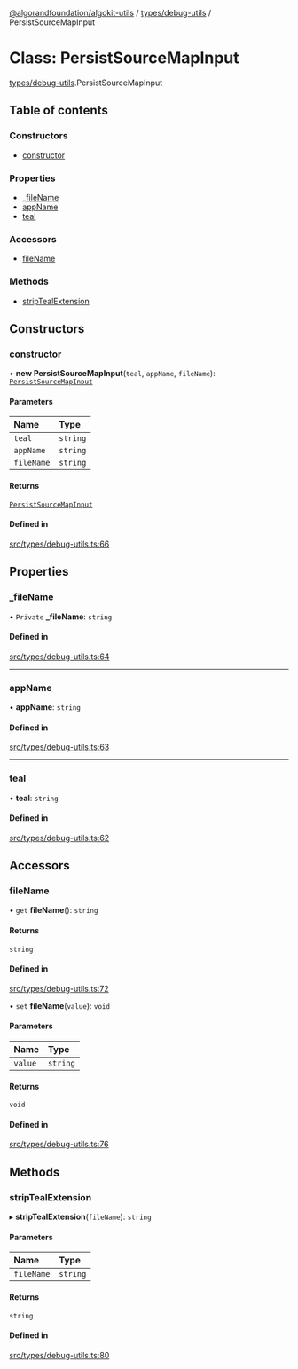 [@algorandfoundation/algokit-utils](../README.md) / [types/debug-utils](../modules/types_debug_utils.md) / PersistSourceMapInput

# Class: PersistSourceMapInput

[types/debug-utils](../modules/types_debug_utils.md).PersistSourceMapInput

## Table of contents

### Constructors

- [constructor](types_debug_utils.PersistSourceMapInput.md#constructor)

### Properties

- [\_fileName](types_debug_utils.PersistSourceMapInput.md#_filename)
- [appName](types_debug_utils.PersistSourceMapInput.md#appname)
- [teal](types_debug_utils.PersistSourceMapInput.md#teal)

### Accessors

- [fileName](types_debug_utils.PersistSourceMapInput.md#filename)

### Methods

- [stripTealExtension](types_debug_utils.PersistSourceMapInput.md#striptealextension)

## Constructors

### constructor

• **new PersistSourceMapInput**(`teal`, `appName`, `fileName`): [`PersistSourceMapInput`](types_debug_utils.PersistSourceMapInput.md)

#### Parameters

| Name | Type |
| :------ | :------ |
| `teal` | `string` |
| `appName` | `string` |
| `fileName` | `string` |

#### Returns

[`PersistSourceMapInput`](types_debug_utils.PersistSourceMapInput.md)

#### Defined in

[src/types/debug-utils.ts:66](https://github.com/algorandfoundation/algokit-utils-ts/blob/main/src/types/debug-utils.ts#L66)

## Properties

### \_fileName

• `Private` **\_fileName**: `string`

#### Defined in

[src/types/debug-utils.ts:64](https://github.com/algorandfoundation/algokit-utils-ts/blob/main/src/types/debug-utils.ts#L64)

___

### appName

• **appName**: `string`

#### Defined in

[src/types/debug-utils.ts:63](https://github.com/algorandfoundation/algokit-utils-ts/blob/main/src/types/debug-utils.ts#L63)

___

### teal

• **teal**: `string`

#### Defined in

[src/types/debug-utils.ts:62](https://github.com/algorandfoundation/algokit-utils-ts/blob/main/src/types/debug-utils.ts#L62)

## Accessors

### fileName

• `get` **fileName**(): `string`

#### Returns

`string`

#### Defined in

[src/types/debug-utils.ts:72](https://github.com/algorandfoundation/algokit-utils-ts/blob/main/src/types/debug-utils.ts#L72)

• `set` **fileName**(`value`): `void`

#### Parameters

| Name | Type |
| :------ | :------ |
| `value` | `string` |

#### Returns

`void`

#### Defined in

[src/types/debug-utils.ts:76](https://github.com/algorandfoundation/algokit-utils-ts/blob/main/src/types/debug-utils.ts#L76)

## Methods

### stripTealExtension

▸ **stripTealExtension**(`fileName`): `string`

#### Parameters

| Name | Type |
| :------ | :------ |
| `fileName` | `string` |

#### Returns

`string`

#### Defined in

[src/types/debug-utils.ts:80](https://github.com/algorandfoundation/algokit-utils-ts/blob/main/src/types/debug-utils.ts#L80)
